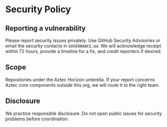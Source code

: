 # Security Policy

## Reporting a vulnerability
Please report security issues privately. Use GitHub Security Advisories or email the security contacts in `GOVERNANCE.md`. We will acknowledge receipt within 72 hours, provide a timeline for a fix, and credit reporters if desired.

## Scope
Repositories under the Aztec Horizon umbrella. If your report concerns Aztec core components outside this org, we will route it to the right team.

## Disclosure
We practice responsible disclosure. Do not open public issues for security problems before coordination.
